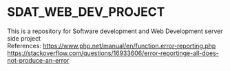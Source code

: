 # SDAT_WEB_DEV_PROJECT
This is a repository for Software  development  and Web Development server side project           
References:
https://www.php.net/manual/en/function.error-reporting.php          
https://stackoverflow.com/questions/16933606/error-reportinge-all-does-not-produce-an-error
